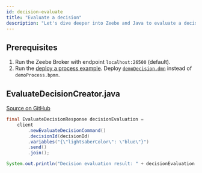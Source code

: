 ```yaml
---
id: decision-evaluate
title: "Evaluate a decision"
description: "Let's dive deeper into Zeebe and Java to evaluate a decision."
---
```


## Prerequisites

1. Run the Zeebe Broker with endpoint `localhost:26500` (default).
1. Run the [deploy a process example](process-deploy.md). Deploy [`demoDecision.dmn`](https://github.com/camunda-community-hub/camunda-8-examples/blob/main/zeebe-client-plain-java/src/main/resources/demoDecision.dmn) instead of `demoProcess.bpmn`.

## EvaluateDecisionCreator.java

[Source on GitHub](https://github.com/camunda-community-hub/camunda-8-examples/blob/main/zeebe-client-plain-java/src/main/java/io/camunda/zeebe/example/decision/EvaluateDecisionCreator.java)

```java
final EvaluateDecisionResponse decisionEvaluation =
    client
        .newEvaluateDecisionCommand()
        .decisionId(decisionId)
        .variables("{\"lightsaberColor\": \"blue\"}")
        .send()
        .join();

System.out.println("Decision evaluation result: " + decisionEvaluation.getDecisionOutput());
```
